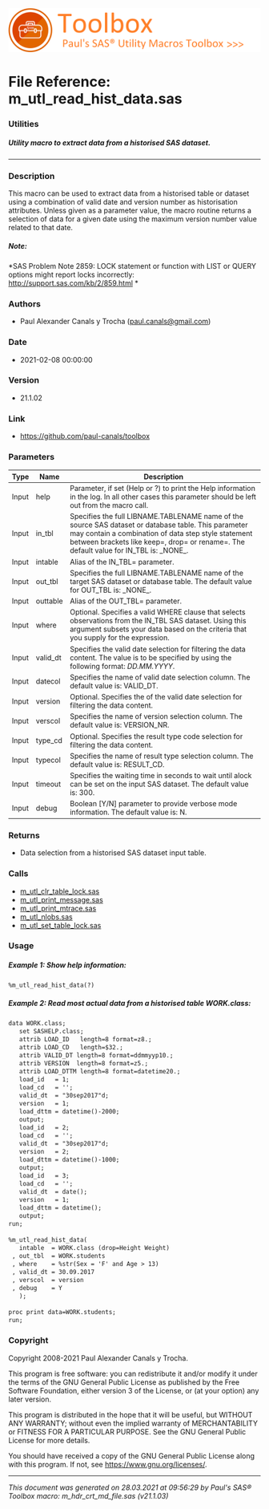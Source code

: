 ![../misc/images/doc_banner.png](../misc/images/doc_banner.png)
# 
# File Reference: m_utl_read_hist_data.sas

### Utilities

##### Utility macro to extract data from a historised SAS dataset.

***

### Description
This macro can be used to extract data from a historised table or dataset using a combination of valid date and version number as historisation attributes. Unless given as a parameter value, the macro routine returns a selection of data for a given date using the maximum version number value related to that date.

##### *Note:*
*SAS Problem Note 2859: LOCK statement or function with LIST or QUERY options might report locks incorrectly:
 http://support.sas.com/kb/2/859.html
*

### Authors
* Paul Alexander Canals y Trocha (paul.canals@gmail.com)

### Date
* 2021-02-08 00:00:00

### Version
* 21.1.02

### Link
* https://github.com/paul-canals/toolbox

### Parameters
| Type | Name | Description |
| ---- | ---- | ----------- |
| Input | help | Parameter, if set (Help or ?) to print the Help information in the log. In all other cases this parameter should be left out from the macro call. |
| Input | in_tbl | Specifies the full LIBNAME.TABLENAME name of the source SAS dataset or database table. This parameter may contain a combination of data step style statement between brackets like keep=, drop= or rename=. The default value for IN_TBL is: \_NONE\_. |
| Input | intable | Alias of the IN_TBL= parameter. |
| Input | out_tbl | Specifies the full LIBNAME.TABLENAME name of the target SAS dataset or database table. The default value for OUT_TBL is: \_NONE\_. |
| Input | outtable | Alias of the OUT_TBL= parameter. |
| Input | where | Optional. Specifies a valid WHERE clause that selects observations from the IN_TBL SAS dataset. Using this argument subsets your data based on the criteria that you supply for the expression. |
| Input | valid_dt | Specifies the valid date selection for filtering the data content. The value is to be specified by using the following format: _DD.MM.YYYY_. |
| Input | datecol | Specifies the name of valid date selection column. The default value is: VALID_DT. |
| Input | version | Optional. Specifies the of the valid date selection for filtering the data content. |
| Input | verscol | Specifies the name of version selection column. The default value is: VERSION_NR. |
| Input | type_cd | Optional. Specifies the result type code selection for filtering the data content. |
| Input | typecol | Specifies the name of result type selection column. The default value is: RESULT_CD. |
| Input | timeout | Specifies the waiting time in seconds to wait until alock can be set on the input SAS dataset. The default value is: 300. |
| Input | debug | Boolean [Y/N] parameter to provide verbose mode information. The default value is: N. |

### Returns
* Data selection from a historised SAS dataset input table.

### Calls
* [m_utl_clr_table_lock.sas](m_utl_clr_table_lock.md)
* [m_utl_print_message.sas](m_utl_print_message.md)
* [m_utl_print_mtrace.sas](m_utl_print_mtrace.md)
* [m_utl_nlobs.sas](m_utl_nlobs.md)
* [m_utl_set_table_lock.sas](m_utl_set_table_lock.md)

### Usage

##### Example 1: Show help information:
```sas
%m_utl_read_hist_data(?)
```

##### Example 2: Read most actual data from a historised table WORK.class:
```sas
data WORK.class;
   set SASHELP.class;
   attrib LOAD_ID   length=8 format=z8.;
   attrib LOAD_CD   length=$32.;
   attrib VALID_DT length=8 format=ddmmyyp10.;
   attrib VERSION  length=8 format=z5.;
   attrib LOAD_DTTM length=8 format=datetime20.;
   load_id   = 1;
   load_cd   = '';
   valid_dt  = "30sep2017"d;
   version   = 1;
   load_dttm = datetime()-2000;
   output;
   load_id   = 2;
   load_cd   = '';
   valid_dt  = "30sep2017"d;
   version   = 2;
   load_dttm = datetime()-1000;
   output;
   load_id   = 3;
   load_cd   = '';
   valid_dt  = date();
   version   = 1;
   load_dttm = datetime();
   output;
run;

%m_utl_read_hist_data(
   intable  = WORK.class (drop=Height Weight)
 , out_tbl  = WORK.students
 , where    = %str(Sex = 'F' and Age > 13)
 , valid_dt = 30.09.2017
 , verscol  = version
 , debug    = Y
   );

proc print data=WORK.students;
run;
```

### Copyright
Copyright 2008-2021 Paul Alexander Canals y Trocha. 
 
This program is free software: you can redistribute it and/or modify 
it under the terms of the GNU General Public License as published by 
the Free Software Foundation, either version 3 of the License, or 
(at your option) any later version. 
 
This program is distributed in the hope that it will be useful, 
but WITHOUT ANY WARRANTY; without even the implied warranty of 
MERCHANTABILITY or FITNESS FOR A PARTICULAR PURPOSE. See the 
GNU General Public License for more details. 
 
You should have received a copy of the GNU General Public License 
along with this program. If not, see <https://www.gnu.org/licenses/>. 


***
*This document was generated on 28.03.2021 at 09:56:29  by Paul's SAS&reg; Toolbox macro: m_hdr_crt_md_file.sas (v21.1.03)*
